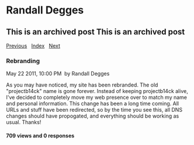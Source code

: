 # Randall Degges

## This is an archived post This is an archived post

[Previous][]   [Index][]   [Next][]

### Rebranding

May 22 2011, 10:00 PM  by Randall Degges

As you may have noticed, my site has been rebranded. The old "projectb14ck" name
is gone forever. Instead of keeping projectb14ck alive, I've decided to
completely move my web presence over to match my name and personal information.
This change has been a long time coming. All URLs and stuff have been
redirected, so by the time you see this, all DNS changes should have propogated,
and everything should be working as usual. Thanks!

#### 709 views and 0 responses

  [Previous]: ../../../posts/2011/05/i-want-to-be-a-renaissance-man.html
  [Index]: ../../../index-5.html
  [Next]: ../../../posts/2011/05/pycall-20-is-out.html
